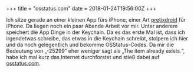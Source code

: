 +++
title = "osstatus.com"
date = 2018-01-24T19:56:00Z
+++

Ich sitze gerade an einer kleinen App fürs iPhone, einer Art [pretixdroid](https://play.google.com/store/apps/details?id=eu.pretix.pretixdroid&hl=de) für iPhone. Da liegen noch ein paar Abende Arbeit vor mir. Unter anderem speichert die App Dinge in der Keychain. Da es das erste Mal ist, dass ich irgendetwas schreibe, das etwas in die Keychain schreibt, stolpere ich hier und da noch gelegentlich und bekomme OSStatus-Codes. Da mir die Bedeutung von „-25299“ eher weniger sagt als „The item already exists.“, habe ich mal kurz das Internet durchforstet und stieß dabei auf [osstatus.com](https://www.osstatus.com).